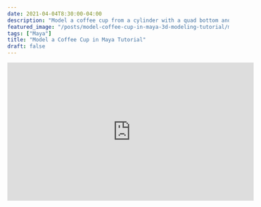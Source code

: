 ```yaml
---
date: 2021-04-04T8:30:00-04:00
description: "Model a coffee cup from a cylinder with a quad bottom and a bridge handle"
featured_image: "/posts/model-coffee-cup-in-maya-3d-modeling-tutorial/maya-coffee-cup-3d-modeling-tutorial.jpg"
tags: ["Maya"]
title: "Model a Coffee Cup in Maya Tutorial"
draft: false
---
```


<div class="iframe-16-9-container">
<iframe class="youTubeIframe" width="560" height="315" src="https://www.youtube.com/embed/V59XKklgfDE?rel=0" title="YouTube video player" frameborder="0" allow="accelerometer; autoplay; clipboard-write; encrypted-media; gyroscope; picture-in-picture; web-share" allowfullscreen></iframe>
</div>
